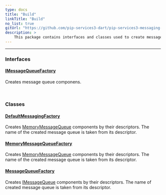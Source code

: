 ```yaml
---
type: docs
title: "Build"
linkTitle: "Build"
no_list: true
gitUrl: "https://github.com/pip-services3-dart/pip-services3-messaging-dart"
description: >
    This package contains interfaces and classes used to create message components.
---
```

---
<div class="module-body"> 

### Interfaces

#### [IMessageQueueFactory](imemory_message_queue_factory)
Creates message queue componens.

<br>

### Classes

#### [DefaultMessagingFactory](default_messaging_factory)
Creates [MemoryMessageQueue](../queues/memory_message_queue)  components by their descriptors.
The name of the created message queue is taken from its descriptor.

#### [MemoryMessageQueueFactory](memory_message_queue_factory)
Creates [MemoryMessageQueue](../queues/memory_message_queue) components by their descriptors.
The name of the created message queue is taken from its descriptor. 

#### [MessageQueueFactory](message_queue_factory)
Creates [IMessageQueue](../queues/imessage_queue) components by their descriptors.
The name of created message queue is taken from its descriptor.

</div>

